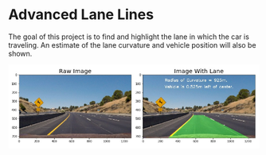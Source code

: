 # **Advanced Lane Lines** 

The goal of this project is to find and highlight the lane in which the car is traveling. An estimate of the lane curvature and vehicle position will also be shown.

<img src="writeup_images/test2wlane.jpg" alt="test2wlane" width="800px;" align="center"/>
